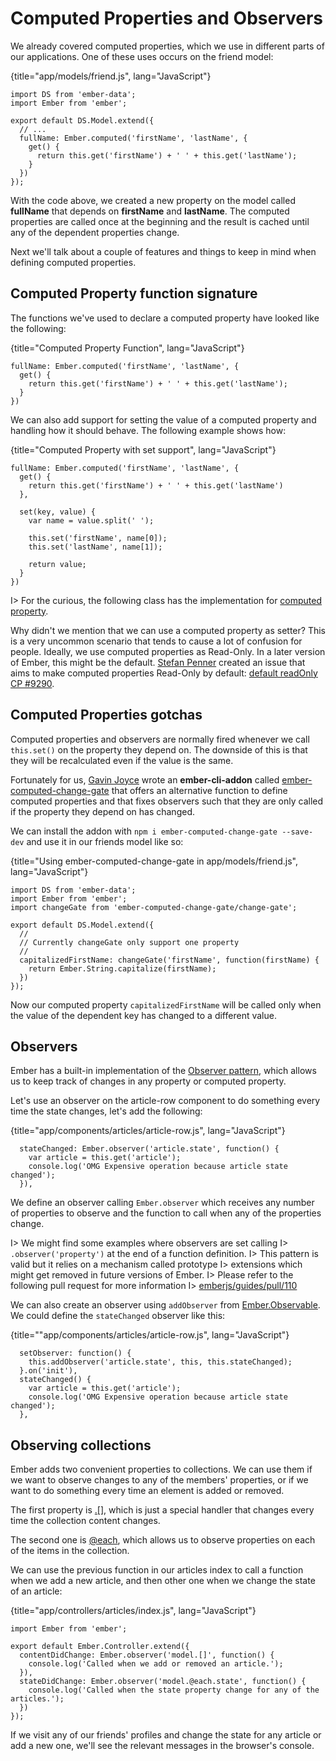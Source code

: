 # Computed Properties and Observers

We already covered computed properties, which we use in different parts
of our applications. One of these uses occurs on the friend model:

{title="app/models/friend.js", lang="JavaScript"}
~~~~~~~~
import DS from 'ember-data';
import Ember from 'ember';

export default DS.Model.extend({
  // ...
  fullName: Ember.computed('firstName', 'lastName', {
    get() {
      return this.get('firstName') + ' ' + this.get('lastName');
    }
  })
});
~~~~~~~~

With the code above, we created a new property on the model called
**fullName** that depends on **firstName** and **lastName**. The
computed properties are called once at the beginning and the result is
cached until any of the dependent properties change.

Next we'll talk about a couple of features and things to keep
in mind when defining computed properties.

## Computed Property function signature

The functions we've used to declare a computed property have looked
like the following:

{title="Computed Property Function", lang="JavaScript"}
~~~~~~~~
fullName: Ember.computed('firstName', 'lastName', {
  get() {
    return this.get('firstName') + ' ' + this.get('lastName');
  }
})
~~~~~~~~

We can also add support for setting the value of a computed
property and handling how it should behave. The following example
shows how:

{title="Computed Property with set support", lang="JavaScript"}
~~~~~~~~
fullName: Ember.computed('firstName', 'lastName', {
  get() {
    return this.get('firstName') + ' ' + this.get('lastName')
  },

  set(key, value) {
    var name = value.split(' ');

    this.set('firstName', name[0]);
    this.set('lastName', name[1]);

    return value;
  }
})
~~~~~~~~

I> For the curious, the following class has the implementation for [computed property](https://github.com/emberjs/ember.js/blob/v1.13.4/packages/ember-metal/lib/computed.js#L78).


Why didn't we mention that we can use a computed property as setter?
This is a very uncommon scenario that tends to cause a lot of
confusion for people. Ideally, we use computed properties as
Read-Only. In a later version of Ember, this might be the
default. [Stefan Penner](https://twitter.com/stefanpenner) created an
issue that aims to make computed properties Read-Only by default:
[default readOnly CP
#9290](https://github.com/emberjs/ember.js/issues/9290).


## Computed Properties gotchas

Computed properties and observers are normally fired whenever we call
`this.set()` on the property they depend on. The downside of this is that they
will be recalculated even if the value is the same.

Fortunately for us, [Gavin Joyce](https://twitter.com/gavinjoyce)
wrote an **ember-cli-addon** called
[ember-computed-change-gate](https://github.com/GavinJoyce/ember-computed-change-gate)
that offers an alternative function to define computed properties
and that fixes observers such that they are only called if the property
they depend on has changed.

We can install the addon with `npm i ember-computed-change-gate
--save-dev` and use it in our friends model like so:

{title="Using ember-computed-change-gate in app/models/friend.js", lang="JavaScript"}
~~~~~~~~
import DS from 'ember-data';
import Ember from 'ember';
import changeGate from 'ember-computed-change-gate/change-gate';

export default DS.Model.extend({
  //
  // Currently changeGate only support one property
  //
  capitalizedFirstName: changeGate('firstName', function(firstName) {
    return Ember.String.capitalize(firstName);
  })
});
~~~~~~~~

Now our computed property `capitalizedFirstName` will be called
only when the value of the dependent key has changed to a
different value.

## Observers

Ember has a built-in implementation of the
[Observer pattern](http://en.wikipedia.org/wiki/Observer_pattern),
which allows us to keep track of changes in any property or
computed property.

Let's use an observer on the article-row component to do something every time the state changes, let's add the following:

{title="app/components/articles/article-row.js", lang="JavaScript"}
~~~~~~~~
  stateChanged: Ember.observer('article.state', function() {
    var article = this.get('article');
    console.log('OMG Expensive operation because article state changed');
  }),
~~~~~~~~

We define an observer calling `Ember.observer` which receives any
number of properties to observe and the function to call when any of
the properties change.

I> We might find some examples where observers are set calling
I> `.observer('property')` at the end of a function definition.
I> This pattern is valid but it relies on a mechanism called prototype
I> extensions which might get removed in future versions of Ember.
I> Please refer to the following pull request for more information
I> [emberjs/guides/pull/110](https://github.com/emberjs/guides/pull/110)


We can also create an observer using `addObserver` from
[Ember.Observable](http://emberjs.com/api/classes/Ember.Observable.html).
We could define the `stateChanged` observer like this:

{title=""app/components/articles/article-row.js", lang="JavaScript"}
~~~~~~~~
  setObserver: function() {
    this.addObserver('article.state', this, this.stateChanged);
  }.on('init'),
  stateChanged() {
    var article = this.get('article');
    console.log('OMG Expensive operation because article state changed');
  },
~~~~~~~~

## Observing collections

Ember adds two convenient properties to collections. We can use
them if we want to observe changes to any of the members' properties,
or if we want to do something every time an element is
added or removed.

The first property is
[.[]](http://emberjs.com/api/classes/Ember.Array.html#property__),
which is just a special handler that changes every time the
collection content changes.

The second one is
[@each](http://emberjs.com/api/classes/Ember.Array.html#property__each),
which allows us to observe properties on each of the items in the
collection.

We can use the previous function in our articles index to call a
function when we add a new article, and then other one when we change
the state of an article:


{title="app/controllers/articles/index.js", lang="JavaScript"}
~~~~~~~~
import Ember from 'ember';

export default Ember.Controller.extend({
  contentDidChange: Ember.observer('model.[]', function() {
    console.log('Called when we add or removed an article.');
  }),
  stateDidChange: Ember.observer('model.@each.state', function() {
    console.log('Called when the state property change for any of the articles.');
  })
});
~~~~~~~~

If we visit any of our friends' profiles and change the state for any
article or add a new one, we'll see the relevant messages in the
browser's console.
